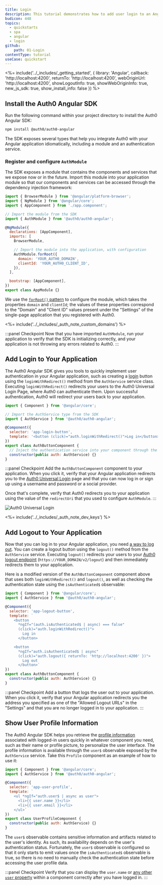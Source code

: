 ```yaml
---
title: Login
description: This tutorial demonstrates how to add user login to an Angular application using Auth0.
budicon: 448
topics:
  - quickstarts
  - spa
  - angular
  - login
github:
    path: 01-Login
contentType: tutorial
useCase: quickstart
---
```


<!-- markdownlint-disable MD002 MD034 MD041 -->

<%= include('../_includes/_getting_started', { library: 'Angular', callback: 'http://localhost:4200', returnTo: 'http://localhost:4200', webOriginUrl: 'http://localhost:4200', showLogoutInfo: true, showWebOriginInfo: true, new_js_sdk: true, show_install_info: false }) %>

## Install the Auth0 Angular SDK

Run the following command within your project directory to install the Auth0 Angular SDK:

```bash
npm install @auth0/auth0-angular
```

The SDK exposes several types that help you integrate Auth0 with your Angular application idiomatically, including a module and an authentication service.

### Register and configure `AuthModule`

The SDK exposes a module that contains the components and services that we expose now or in the future. Import this module into your application module so that our components and services can be accessed through the dependency injection framework:

```javascript
import { BrowserModule } from '@angular/platform-browser';
import { NgModule } from '@angular/core';
import { AppComponent } from './app.component';

// Import the module from the SDK
import { AuthModule } from '@auth0/auth0-angular';

@NgModule({
  declarations: [AppComponent],
  imports: [
    BrowserModule,

    // Import the module into the application, with configuration
    AuthModule.forRoot({
      domain: 'YOUR_AUTH0_DOMAIN',
      clientId: 'YOUR_AUTH0_CLIENT_ID',
    }),
  ],

  bootstrap: [AppComponent],
})
export class AppModule {}
```

We use the [`forRoot()` pattern](https://angular.io/guide/singleton-services#the-forroot-pattern) to configure the module, which takes the properties `domain` and `clientId`; the values of these properties correspond to the "Domain" and "Client ID" values present under the "Settings" of the single-page application that you registered with Auth0.

<%= include('../_includes/_auth_note_custom_domains') %>

:::panel Checkpoint
Now that you have imported `AuthModule`, run your application to verify that the SDK is initializing correctly, and your application is not throwing any errors related to Auth0.
:::

## Add Login to Your Application

The Auth0 Angular SDK gives you tools to quickly implement user authentication in your Angular application, such as creating a [login](https://auth0.com/docs/login) button using the `loginWithRedirect()` method from the `AuthService` service class. Executing `loginWithRedirect()` redirects your users to the Auth0 Universal Login Page, where Auth0 can authenticate them. Upon successful authentication, Auth0 will redirect your users back to your application.

```javascript
import { Component } from '@angular/core';

// Import the AuthService type from the SDK
import { AuthService } from '@auth0/auth0-angular';

@Component({
  selector: 'app-login-button',
  template: '<button (click)="auth.loginWithRedirect()">Log in</button>'
})
export class AuthButtonComponent {
  // Inject the authentication service into your component through the constructor
  constructor(public auth: AuthService) {}
}
```

:::panel Checkpoint
Add the `AuthButtonComponent` component to your application. When you click it, verify that your Angular application redirects you to the [Auth0 Universal Login](https://auth0.com/universal-login) page and that you can now log in or sign up using a username and password or a social provider.

Once that's complete, verify that Auth0 redirects you to your application using the value of the `redirectUri` that you used to configure `AuthModule`.
:::

![Auth0 Universal Login](https://cdn.auth0.com/blog/universal-login/lightweight-login.png)

<%= include('../_includes/_auth_note_dev_keys') %>

## Add Logout to Your Application

Now that you can log in to your Angular application, you need [a way to log out](https://auth0.com/docs/logout/guides/logout-auth0). You can create a logout button using the `logout()` method from the `AuthService` service. Executing `logout()` redirects your users to your [Auth0 logout endpoint](https://auth0.com/docs/api/authentication?javascript#logout) (`https://YOUR_DOMAIN/v2/logout`) and then immediately redirects them to your application.

Here is a modified version of the `AuthButtonComponent` component above that uses both `loginWithRedirect()` and `logout()`, as well as checking the authentication state using the `isAuthenticated$` observable:

```javascript
import { Component } from '@angular/core';
import { AuthService } from '@auth0/auth0-angular';

@Component({
  selector: 'app-logout-button',
  template: `
    <button 
      *ngIf="(auth.isAuthenticated$ | async) === false"
      (click)="auth.loginWithRedirect()">
        Log in
      </button>

    <button 
      *ngIf="auth.isAuthenticated$ | async"
      (click)="auth.logout({ returnTo: 'http://localhost:4200' })">
        Log out
      </button>`
})
export class AuthButtonComponent {
  constructor(public auth: AuthService) {}
}
```

:::panel Checkpoint
Add a button that logs the user out to your application. When you click it, verify that your Angular application redirects you the address you specified as one of the "Allowed Logout URLs" in the "Settings" and that you are no longer logged in to your application.
:::

## Show User Profile Information

The Auth0 Angular SDK helps you retrieve the [profile information](https://auth0.com/docs/users/concepts/overview-user-profile) associated with logged-in users quickly in whatever component you need, such as their name or profile picture, to personalize the user interface. The profile information is available through the `user$` observable exposed by the `AuthService` service. Take this `Profile` component as an example of how to use it:

```javascript
import { Component } from '@angular/core';
import { AuthService } from '@auth0/auth0-angular';

@Component({
  selector: 'app-user-profile',
  template: `
    <ul *ngIf="auth.user$ | async as user">
      <li>{{ user.name }}</li>
      <li>{{ user.email }}</li>
    </ul>`
})
export class UserProfileComponent {
  constructor(public auth: AuthService) {}
}
```

The `user$` observable contains sensitive information and artifacts related to the user's identity. As such, its availability depends on the user's authentication status. Fortunately, the `user$` observable is configured so that it only starts to emit values once the `isAuthenticated$` observable is true, so there is no need to manually check the authentication state before accessing the user profile data.

:::panel Checkpoint
Verify that you can display the `user.name` or [any other `user` property](https://auth0.com/docs/users/references/user-profile-structure#user-profile-attributes) within a component correctly after you have logged in.
:::
